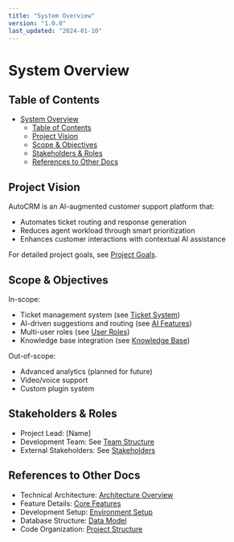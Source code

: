 ```yaml
---
title: "System Overview"
version: "1.0.0"
last_updated: "2024-01-10"
---
```


# System Overview

## Table of Contents

- [System Overview](#system-overview)
  - [Table of Contents](#table-of-contents)
  - [Project Vision](#project-vision)
  - [Scope \& Objectives](#scope--objectives)
  - [Stakeholders \& Roles](#stakeholders--roles)
  - [References to Other Docs](#references-to-other-docs)

## Project Vision

AutoCRM is an AI-augmented customer support platform that:

- Automates ticket routing and response generation
- Reduces agent workload through smart prioritization
- Enhances customer interactions with contextual AI assistance

For detailed project goals, see [Project Goals](./project_overview.md#project-goals).

## Scope & Objectives

In-scope:

- Ticket management system (see [Ticket System](./usage_and_features.md#ticket-management))
- AI-driven suggestions and routing (see [AI Features](./architecture_details.md#ai-integration))
- Multi-user roles (see [User Roles](./data_model_and_schema.md#core-entities))
- Knowledge base integration (see [Knowledge Base](./usage_and_features.md#knowledge-base))

Out-of-scope:

- Advanced analytics (planned for future)
- Video/voice support
- Custom plugin system

## Stakeholders & Roles

- Project Lead: [Name]
- Development Team: See [Team Structure](./project_overview.md#team-structure)
- External Stakeholders: See [Stakeholders](./project_overview.md#stakeholders)

## References to Other Docs

- Technical Architecture: [Architecture Overview](./architecture_details.md#architecture-overview)
- Feature Details: [Core Features](./usage_and_features.md#core-features)
- Development Setup: [Environment Setup](./dev_workflow.md#environment-setup)
- Database Structure: [Data Model](./data_model_and_schema.md#data-model-summary)
- Code Organization: [Project Structure](./project_structure.md#directory-structure)
